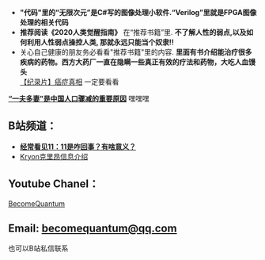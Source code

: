 * **"代码"里的“无限次元”是C#写的图像处理小软件.“Verilog”里就是FPGA图像处理的相关代码**
* **推荐阅读《2020人类觉醒指南》** 在“推荐书籍”里. **不了解人性的弱点,以及如何利用人性弱点操控人类, 那就永远只能当个奴隶!!**
* 关心自己健康的朋友务必看看"推荐书籍"里的内容. **里面有书介绍能治疗很多疾病的药物。西方大药厂一直在隐瞒一些真正有效的疗法和药物，大吃人血馒头**  
[【纪录片】癌症真相](https://www.bilibili.com/video/BV1Br4y1s772) 一定要看看

[**“一夫多妻”是中国人口骤减的重要原因**](https://www.youtube.com/watch?v=2co0OtHqC7U) 嘿嘿嘿

## B站频道：
* [**经常看见11：11是咋回事？有啥意义？**](https://zhuanlan.zhihu.com/p/523746992) 
* [Kryon克里昂信息介绍](https://www.bilibili.com/video/BV1sf4y1f7Vr) 


## Youtube Chanel：

[BecomeQuantum](https://www.youtube.com/channel/UCvJH-Cp7SypXvJ-e0KSOo1A)

## Email: becomequantum@qq.com
也可以B站私信联系
